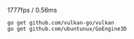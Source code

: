 1777fps / 0.56ms

```
go get github.com/vulkan-go/vulkan
go get github.com/ubuntunux/GoEngine3D
```
